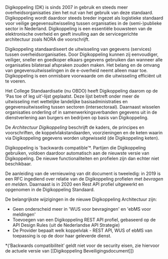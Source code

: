 Digikoppeling (DK) is sinds 2007 in gebruik en steeds meer overheidsorganisaties zien het nut van het gebruik van deze standaard. Digikoppeling wordt daardoor steeds breder ingezet als logistieke standaard voor veilige gegevensuitwisseling tussen organisaties in de (semi-)publieke sector in Nederland. Digikoppeling is een essentiële bouwsteen van de elektronische overheid en geeft invulling aan de servicegerichte architectuur zoals NORA die voorschrijft.

Digikoppeling standaardiseert de uitwisseling van gegevens (services) tussen overheidsorganisaties. Door Digikoppeling kunnen zij eenvoudiger, veiliger, sneller en goedkoper elkaars gegevens gebruiken dan wanneer alle organisaties bilateraal afspraken zouden maken. Het belang en de omvang van gegevensuitwisselingen in de e-overheid neemt alleen maar toe. Digikoppeling is een onmisbare voorwaarde om die uitwisseling efficiënt uit te voeren.

Het College Standaardisatie (nu OBDO) heeft Digikoppeling daarom op de ‘Pas toe of leg uit’-lijst geplaatst. Deze lijst betreft onder meer de uitwisseling met wettelijke landelijke basisadministraties en gegevensuitwisseling tussen sectoren (intersectoraal). Daarnaast wisselen organisaties onderling of in samenwerkingsverbanden gegevens uit in de dienstverlening aan burgers en bedrijven op basis van Digikoppeling.

De *Architectuur Digikoppeling* beschrijft de kaders, de principes en voorschriften, de koppelvlakstandaarden, voorzieningen en de keten waarin via Digikoppeling gegevens worden uitgewisseld (de Digikoppeling keten).

Digikoppeling is 'backwards compatible'\*. Partijen die Digikoppeling gebruiken, voldoen daardoor automatisch aan de nieuwste versie van Digikoppeling. De nieuwe functionaliteiten en profielen zijn dan echter niet beschikbaar.

De aanleiding van de vernieuwing van dit document is tweeledig: in 2019 is een RFC ingediend over relatie van de Digikoppeling profielen met *bevragen en melden*. Daarnaast is in 2020 een Rest API profiel uitgewerkt en opgenomen in de Digikoppeling Standaard.

De belangrijkste wijzigingen in de nieuwe Digikoppeling Architectuur zijn: 

- Geen onderscheid meer in 'WUS voor bevragingen' en 'ebMS voor meldingen'
- Toevoegen van een Digikoppeling REST API profiel, gebaseerd op de API Design Rules (uit de Nederlandse API Strategie)
- De Provider bepaalt welk koppelvlak - REST API, WUS of ebMS van toepassing is op de door haar geleverde dienst.


\*(‘Backwards compatibiliteit’ geldt niet voor de security eisen, zie hiervoor de actuele versie van [[Digikoppeling Beveiligingsdocument]])
